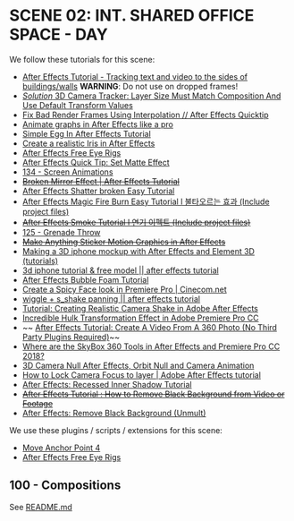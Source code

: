 # SCENE 02: INT. SHARED OFFICE SPACE - DAY

We follow these tutorials for this scene:

- [After Effects Tutorial - Tracking text and video to the sides of buildings/walls](https://www.youtube.com/watch?v=-MPZe5u1I60) **WARNING**: Do not use on dropped frames!
- [*Solution* 3D Camera Tracker: Layer Size Must Match Composition And Use Default Transform Values](https://www.youtube.com/watch?v=oQtQ6CUV-Lg)
- [Fix Bad Render Frames Using Interpolation // After Effects Quicktip](https://www.youtube.com/watch?v=UyYFAH9V1TI)
- [Animate graphs in After Effects like a pro](https://www.youtube.com/watch?v=UI6T0ISGlJE)
- [Simple Egg In After Effects Tutorial](https://www.youtube.com/watch?v=b4l8Jbfk1FY)
- [Create a realistic Iris in After Effects](https://www.youtube.com/watch?v=60nee-cy3ng)
- [After Effects Free Eye Rigs](https://benmarriott.gumroad.com/l/Swkyf?layout=profile&recommended_by=library)
- [After Effects Quick Tip: Set Matte Effect](https://www.youtube.com/watch?v=BbH2STGZ-60)
- [134 - Screen Animations](https://videocopilot.net/tutorials/screen_animations)
- ~~[Broken Mirror Effect | After Effects Tutorial](https://www.youtube.com/watch?v=sb-t3plEaf8)~~
- [After Effects Shatter broken Easy Tutorial](https://www.youtube.com/watch?v=V5n6neY5JDI)
- [After Effects Magic Fire Burn Easy Tutorial l 불타오르는 효과 (Include project files)](https://www.youtube.com/watch?v=Q94Yh3D0saI)
- ~~[After Effects Smoke Tutorial l 연기 이펙트 (Include project files)](https://www.youtube.com/watch?v=e9rRZze4Gds)~~
- [125 - Grenade Throw](https://videocopilit.net/tutorials/grenade_throw)
- ~~[Make Anything Sticker Motion Graphics in After Effects](https://www.youtube.com/watch?v=kfCbmJQoIBg)~~
- [Making a 3D iphone mockup with After Effects and Element 3D (tutorials)](https://www.youtube.com/watch?v=IwCjLaB8AmE)
- [3d iphone tutorial & free model || after effects tutorial](https://www.youtube.com/watch?v=ClHpCPjSOH8)
- [After Effects Bubble Foam Tutorial](https://www.youtube.com/watch?v=d3a5OquQ4kU)
- [Create a Spicy Face look in Premiere Pro | Cinecom.net](https://www.youtube.com/watch?v=CPcCW59Gm3w)
- [wiggle + s_shake panning || after effects tutorial](https://www.youtube.com/watch?v=LySeeAN5NX4)
- [Tutorial: Creating Realistic Camera Shake in Adobe After Effects](https://www.youtube.com/watch?v=jgw-aIsWT5Y)
- [Incredible Hulk Transformation Effect in Adobe Premiere Pro CC](https://www.youtube.com/watch?v=npXgRhl-_E0)
- ~~ [After Effects Tutorial: Create A Video From A 360 Photo (No Third Party Plugins Required)](https://www.youtube.com/watch?v=tdA9SJgfz_U)~~
- [Where are the SkyBox 360 Tools in After Effects and Premiere Pro CC 2018?](https://www.youtube.com/watch?v=RB5XUlqO_cA)
- [3D Camera Null After Effects, Orbit Null and Camera Animation](https://www.youtube.com/watch?v=ModmLpYquAE)
- [How to Lock Camera Focus to layer | Adobe After Effects tutorial](https://www.youtube.com/watch?v=djMWJffyYj8)
- [After Effects: Recessed Inner Shadow Tutorial](https://www.youtube.com/watch?v=ly3wNQdKGWI)
- ~~[After Effects Tutorial : How to Remove Black Background from Video or Footage](https://www.youtube.com/watch?v=KndC3ABysYg)~~
- [After Effects: Remove Black Background (Unmult)](https://www.youtube.com/watch?v=kEt05ns8Wzk)

We use these plugins / scripts / extensions for this scene:

- [Move Anchor Point 4](https://aescripts.com/move-anchor-point/ )
- [After Effects Free Eye Rigs](https://benmarriott.gumroad.com/l/Swkyf?layout=profile&recommended_by=library)

## 100 - Compositions

See [README.md](./100/README.md)
